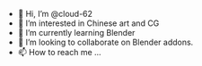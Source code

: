 - 👋 Hi, I’m @cloud-62
- 👀 I’m interested in Chinese art and CG
- 🌱 I’m currently learning Blender
- 💞️ I’m looking to collaborate on Blender addons.
- 📫 How to reach me ...

<!---
cloud-62/cloud-62 is a ✨ special ✨ repository because its `README.md` (this file) appears on your GitHub profile.
You can click the Preview link to take a look at your changes.
--->
